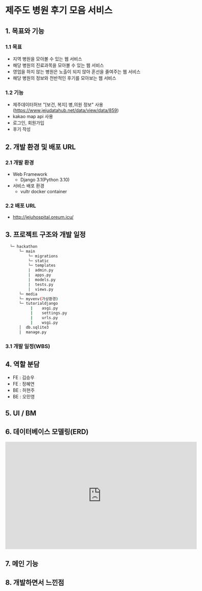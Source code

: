 # 제주도 병원 후기 모음 서비스

## 1. 목표와 기능

### 1.1 목표
- 지역 병원을 모아볼 수 있는 웹 서비스
- 해당 병원의 진료과목을 모아볼 수 있는 웹 서비스
- 영업을 하지 않는 병원은 노출이 되지 않아 혼선을 줄여주는 웹 서비스
- 해당 병원의 정보와 전반적인 후기를 모아보는 웹 서비스

### 1.2 기능
- 제주데이터허브 "[보건, 복지] 병,의원 정보" 사용(https://www.jejudatahub.net/data/view/data/859)
- kakao map api 사용
- 로그인, 회원가입
- 후기 작성

## 2. 개발 환경 및 배포 URL
### 2.1 개발 환경
- Web Framework
    - Django 3.1(Python 3.10)
- 서비스 배포 환경
    - vultr docker container

### 2.2 배포 URL
- http://jejuhospital.oreum.icu/

## 3. 프로젝트 구조와 개발 일정
```bash
  └─ hackathon
      └─ main
          └─ migrations
          └─ static
          └─ templates
          |  admin.py
          |  apps.py
          |  models.py
          |  tests.py
          |  views.py
      └─ media
      └─ myvenv(가상환경)
      └─ tutorialdjango
           |    asgi.py
           |    settings.py
           |    urls.py
           |    wsgi.py
      │  db.sqlite3
      |  manage.py 
```

### 3.1 개발 일정(WBS)

## 4. 역할 분담
- FE : 김승우
- FE : 정혜연
- BE : 허현주
- BE : 오민영

## 5. UI / BM

## 6. 데이터베이스 모델링(ERD)
<iframe width="600" height="336" src="https://www.erdcloud.com/p/F3osxKGyShsE2eWCb" frameborder="0" allowfullscreen></iframe>

## 7. 메인 기능

## 8. 개발하면서 느낀점